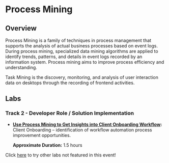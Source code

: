 # Process Mining
## Overview
Process Mining is a family of techniques in process management that supports the analysis of actual business processes based on event logs. During process mining, specialized data mining algorithms are applied to identify trends, patterns, and details in event logs recorded by an information system. Process mining aims to improve process efficiency and understanding.

Task Mining is the discovery, monitoring, and analysis of user interaction data on desktops through the recording of frontend activities.  

## Labs

### **Track 2 - Developer Role / Solution Implementation**


- **<a href="Lab%20Guide%20-%20Use%20Process%20Mining%20to%20Get%20Insights%20into%20Client%20Onboarding%20Workflow.pdf" target="_blank">Use Process Mining to Get Insights into Client Onboarding Workflow</a>:** Client Onboarding – identification of workflow automation process improvement opportunities.
        
    **Approximate Duration:** 1.5 hours

Click <a href="https://ibm.box.com/v/PROC-TASK-MINING-LABS-1-14" target="_blank">here</a> to try other labs not featured in this event!
